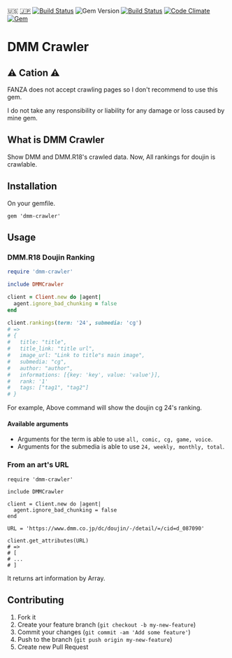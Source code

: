 :us: [:jp:](./doc/ja/README.md) [![Build Status](https://travis-ci.org/sachin21/dmm-crawler.svg?branch=master)](https://travis-ci.org/sachin21/dmm-crawler) ![Gem Version](https://badge.fury.io/rb/dmm-crawler.svg) [![Build Status](https://travis-ci.org/sachin21/dmm-crawler.svg?branch=master)](https://travis-ci.org/sachin21/dmm-crawler) [![Code Climate](https://codeclimate.com/github/sachin21/dmm-crawler/badges/gpa.svg)](https://codeclimate.com/github/sachin21/dmm-crawler) [![Gem](https://img.shields.io/gem/dt/dmm-crawler.svg)](https://rubygems.org/gems/dmm-crawler)

# DMM Crawler

## :warning: Cation :warning:

FANZA does not accept crawling pages so I don't recommend to use this gem.

I do not take any responsibility or liability for any damage or loss caused by mine gem.

## What is DMM Crawler

Show DMM and DMM.R18's crawled data. Now, All rankings for doujin is crawlable.

## Installation

On your gemfile.

```
gem 'dmm-crawler'
```

## Usage

### DMM.R18 Doujin Ranking

```ruby
require 'dmm-crawler'

include DMMCrawler

client = Client.new do |agent|
  agent.ignore_bad_chunking = false
end

client.rankings(term: '24', submedia: 'cg')
# =>
# {
#   title: "title",
#   title_link: "title url",
#   image_url: "Link to title"s main image",
#   submedia: "cg",
#   author: "author",
#   informations: [{key: 'key', value: 'value'}],
#   rank: '1'
#   tags: ["tag1", "tag2"]
# }
```

For example, Above command will show the doujin cg 24's ranking.

#### Available arguments

- Arguments for the term is able to use `all, comic, cg, game, voice`.
- Arguments for the submedia is able to use `24, weekly, monthly, total`.

### From an art's URL

```
require 'dmm-crawler'

include DMMCrawler

client = Client.new do |agent|
  agent.ignore_bad_chunking = false
end

URL = 'https://www.dmm.co.jp/dc/doujin/-/detail/=/cid=d_087090'

client.get_attributes(URL)
# =>
# [
# ...
# ]
```

It returns art information by Array.

## Contributing

1. Fork it
2. Create your feature branch (`git checkout -b my-new-feature`)
3. Commit your changes (`git commit -am 'Add some feature'`)
4. Push to the branch (`git push origin my-new-feature`)
5. Create new Pull Request
